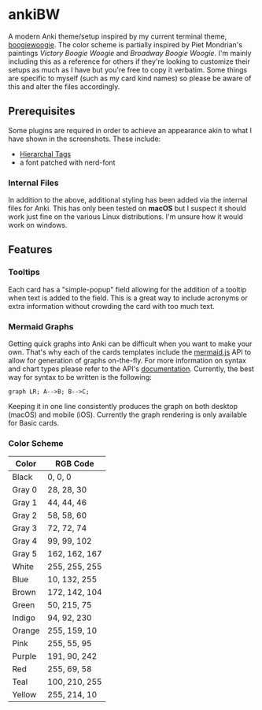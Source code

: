 # ankiBW
A modern Anki theme/setup inspired by my current terminal theme, [boogiewoogie](https://github.com/capaldo/boogiewoogie). The color scheme is partially inspired by Piet Mondrian's paintings *Victory Boogie Woogie* and *Broadway Boogie Woogie*. I'm mainly including this as a reference for others if they're looking to customize their setups as much as I have but you're free to copy it verbatim. Some things are specific to myself (such as my card kind names) so please be aware of this and alter the files accordingly.

## Prerequisites
Some plugins are required in order to achieve an appearance akin to what I have shown in the screenshots. These include: 
* [Hierarchal Tags](https://github.com/pneff/anki-hierarchical-tags)
* a font patched with nerd-font

### Internal Files
In addition to the above, additional styling has been added via the internal files for Anki. This has only been tested on **macOS** but I suspect
it should work just fine on the various Linux distributions. I'm unsure how it would work on windows.

## Features

### Tooltips
Each card has a "simple-popup" field allowing for the addition of a tooltip when text is added to the field. This is a great way to include acronyms or extra information without crowding the card with too much text.

### Mermaid Graphs
Getting quick graphs into Anki can be difficult when you want to make your own. That's why each of the cards templates include the [mermaid.js](https://github.com/knsv/mermaid) API to allow for generation of graphs on-the-fly. For more information on syntax and chart types please refer to the API's [documentation](https://mermaidjs.github.io). Currently, the best way for syntax to be written is the following: 
```mermaid
graph LR; A-->B; B-->C;
```
Keeping it in one line consistently produces the graph on both desktop (macOS) and mobile (iOS). Currently the graph rendering is only available for Basic cards.

### Color Scheme 
| Color        | RGB Code      |
| ------------ | --------      |
| Black        | 0, 0, 0       |
| Gray 0       | 28, 28, 30    |
| Gray 1       | 44, 44, 46    |
| Gray 2       | 58, 58, 60    |
| Gray 3       | 72, 72, 74    |
| Gray 4       | 99, 99, 102   |
| Gray 5       | 162, 162, 167 |
| White        | 255, 255, 255 |
| Blue	       | 10, 132, 255  |
| Brown        | 172, 142, 104 |
| Green        | 50, 215, 75   |
| Indigo       | 94, 92, 230   |
| Orange       | 255, 159, 10  |
| Pink	       | 255, 55, 95   |
| Purple       | 191, 90, 242  |
| Red	       | 255, 69, 58   |
| Teal	       | 100, 210, 255 |
| Yellow       | 255, 214, 10  |

